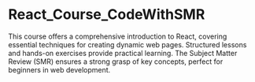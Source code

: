 # React_Course_CodeWithSMR
This course offers a comprehensive introduction to React, covering essential techniques for creating dynamic web pages. Structured lessons and hands-on exercises provide practical learning. The Subject Matter Review (SMR) ensures a strong grasp of key concepts, perfect for beginners in web development.

